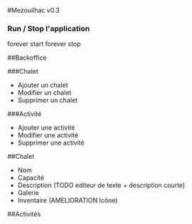 #Mezouilhac
v0.3

### Run / Stop l'application
forever start
forever stop

##Backoffice

###Chalet
* Ajouter un chalet
* Modifier un chalet
* Supprimer un chalet

###Activité
* Ajouter une activité
* Modifier une activité
* Supprimer une activité


##Chalet
* Nom
* Capacité
* Description (TODO editeur de texte + description courte)
* Galerie
* Inventaire (AMELIORATION Icône)

##Activités
